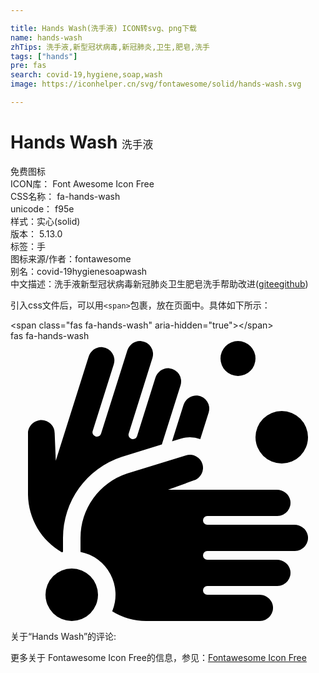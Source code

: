 ```yaml
---

title: Hands Wash(洗手液) ICON转svg、png下载
name: hands-wash
zhTips: 洗手液,新型冠状病毒,新冠肺炎,卫生,肥皂,洗手
tags: ["hands"]
pre: fas
search: covid-19,hygiene,soap,wash
image: https://iconhelper.cn/svg/fontawesome/solid/hands-wash.svg

---
```


# Hands Wash  <small style="font-size: 60%;font-weight: 100">洗手液</small>


<div class="detail-page">
<p>
<span><span class="badge-success badge">免费图标</span> </span>
<br/>
<span>
ICON库：
<span class="badge-secondary badge">Font Awesome Icon Free</span> 
</span>
<br/>
<span>
CSS名称：
<span class="badge-secondary badge">fa-hands-wash</span> 
</span>
<br/>
<span>
unicode：
<span class="badge-secondary badge">f95e</span> 
<copy-btn content='f95e' btn-title=""></copy-btn>
<copy-btn :content='String.fromCodePoint(parseInt("f95e", 16))' btn-title="复制U"></copy-btn>
</span><br/><span>样式：<span class="badge-light badge">实心(solid)</span></span>
<br/>
<span>
版本：
<span class="badge-secondary badge">5.13.0</span> 
</span><br/><span>标签：<span class="badge-light badge"><router-link to="/tags/hands.html">手</router-link></span></span>
<br/>
<span>图标来源/作者：<span class="badge-light badge">fontawesome</span></span> 
<br/>
<span>别名：<span class="badge-light badge">covid-19</span><span class="badge-light badge">hygiene</span><span class="badge-light badge">soap</span><span class="badge-light badge">wash</span></span><br/><span class="zh-detail">中文描述：<span class="badge-primary badge">洗手液</span><span class="badge-primary badge">新型冠状病毒</span><span class="badge-primary badge">新冠肺炎</span><span class="badge-primary badge">卫生</span><span class="badge-primary badge">肥皂</span><span class="badge-primary badge">洗手</span><span class="help-link"><span>帮助改进</span>(<a href="https://gitee.com/liuwave/icon-helper/edit/master/json/fontawesome/solid/hands-wash.json" target="_blank" rel="noopener noreferrer">gitee</a><a href="https://github.com/liuwave/icon-helper/edit/master/json/fontawesome/solid/hands-wash.json" target="_blank" rel="noopener noreferrer">github</a></span>)</span><br/>
</p>
</div>
<div class="alert alert-dark">
  <i class="fas fa-hands-wash fa-xs"></i>
  <i class="fas fa-hands-wash fa-sm"></i>
  <i class="fas fa-hands-wash fa-lg"></i>
  <i class="fas fa-hands-wash fa-2x"></i>
  <i class="fas fa-hands-wash fa-3x"></i>
  <i class="fas fa-hands-wash fa-5x"></i>
  <i class="fas fa-hands-wash fa-7x"></i>
</div>
<div>
  <p>引入css文件后，可以用<code>&lt;span&gt;</code>包裹，放在页面中。具体如下所示：    
  </p>
  <div class="alert alert-primary" style="font-size: 14px">
    &lt;span class="fas fa-hands-wash" aria-hidden="true"&gt;&lt;/span&gt;
    <copy-btn content='<span class="fas fa-hands-wash" aria-hidden="true"></span>'></copy-btn>
  </div>
  <div class="alert alert-secondary">
    <i class="fas fa-hands-wash"
    style="font-size: 24px"
    aria-hidden="true"></i> fas fa-hands-wash
    <copy-btn content="fas fa-hands-wash" btn-title="复制图标名称"></copy-btn>
  </div>
</div>
<div id="svg" class="svg-wrap">
<svg xmlns="http://www.w3.org/2000/svg" viewBox="0 0 576 512"><path d="M496,224a48,48,0,1,0-48-48A48,48,0,0,0,496,224ZM311.47,178.45A56.77,56.77,0,0,1,328,176a56,56,0,0,1,19,3.49l15.35-48.61A24,24,0,0,0,342,99.74c-11.53-1.35-22.21,6.44-25.71,17.51l-20.9,66.17ZM93.65,386.33c.8-.19,1.54-.54,2.35-.71V359.93a156,156,0,0,1,107.06-148l73.7-22.76L310.92,81.05a24,24,0,0,0-20.33-31.11c-11.53-1.34-22.22,6.45-25.72,17.52L231.42,173.88a8,8,0,0,1-15.26-4.83L259.53,31.26A24,24,0,0,0,239.2.15C227.67-1.19,217,6.6,213.49,17.66L165.56,169.37a8,8,0,1,1-15.26-4.82l38.56-122a24,24,0,0,0-20.33-31.11C157,10,146.32,17.83,142.82,28.9l-60,189.85L80.76,168.7A24,24,0,0,0,56.9,144.55c-13.23-.05-24.72,10.54-24.9,23.86V281.14A123.69,123.69,0,0,0,93.65,386.33ZM519.1,336H360a8,8,0,0,1,0-16H488a24,24,0,0,0,23.54-28.76C509.35,279.84,498.71,272,487.1,272H288l47.09-17.06a24,24,0,0,0-14.18-45.88L213.19,242.31A123.88,123.88,0,0,0,128,360v25.65a79.78,79.78,0,0,1,58,108.63A118.9,118.9,0,0,0,248,512H456a24,24,0,0,0,23.54-28.76C477.35,471.84,466.71,464,455.1,464H360a8,8,0,0,1,0-16H488a24,24,0,0,0,23.54-28.76C509.35,407.84,498.71,400,487.1,400H360a8,8,0,0,1,0-16H520a24,24,0,0,0,23.54-28.76C541.35,343.84,530.71,336,519.1,336ZM416,64a32,32,0,1,0-32-32A32,32,0,0,0,416,64ZM112,416a48,48,0,1,0,48,48A48,48,0,0,0,112,416Z"/></svg>
</div>
<detail full-name='fa-hands-wash'></detail>
<div>
<p>关于“Hands Wash”的评论:</p>
</div>
<Vssue title="关于“Hands Wash”的评论" ></Vssue>    
<div><p>更多关于  Fontawesome Icon Free的信息，参见：<a target="_blank" href="https://iconhelper.cn/fontawesome.html">Fontawesome Icon Free</a>
</p></div>
